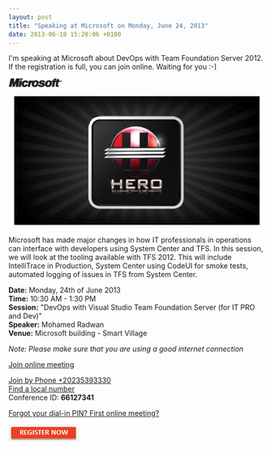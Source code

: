 ```yaml
---
layout: post
title: "Speaking at Microsoft on Monday, June 24, 2013"
date: 2013-06-18 15:20:06 +0100
---
```


I'm speaking at Microsoft about DevOps with Team Foundation Server 2012. If the registration is full, you can join online. Waiting for you :-)

![microsoft](/assets/images/2012/09/microsoft.gif "microsoft") 

![hero_emailer_01](/assets/images/2012/09/hero_emailer_01.jpg)

Microsoft has made major changes in how IT professionals in operations can interface with developers using System Center and TFS. In this session, we will look at the tooling available with TFS 2012. This will include IntelliTrace in Production, System Center using CodeUI for smoke tests, automated logging of issues in TFS from System Center.

**Date:** Monday, 24th of June 2013  
**Time:** 10:30 AM - 1:30 PM  
**Session:** "DevOps with Visual Studio Team Foundation Server (for IT PRO and Dev)"  
**Speaker:** Mohamed Radwan  
**Venue:** Microsoft building - Smart Village

*Note: Please make sure that you are using a good internet connection*

[Join online meeting](https://join.microsoft.com/meet/azzae/QW29M3WP "Join Meeting")

[Join by Phone +20235393330](http://click.email.microsoftemail.com/?qs=79b2545169976eab3a89cfa023ab68baf9956f01a6fdb9127ab7764510184da1a066e467350f8935)  
[Find a local number](http://click.email.microsoftemail.com/?qs=79b2545169976eab3a89cfa023ab68baf9956f01a6fdb9127ab7764510184da1a066e467350f8935)  
Conference ID: **66127341**

[Forgot your dial-in PIN? First online meeting?](http://r.office.microsoft.com/r/rlidOC10?clid=1033&p1=4&p2=1041&pc=oc&ver=4&subver=0&bld=7185&bldver=0)

[![register+now](/assets/images/2012/09/registernow.png "register+now")](https://msevents.microsoft.com/cui/EventDetail.aspx?culture=en-EG&EventID=1032556089&IO=T25fvQb4gKRt81YMUk3QsQ%3d%3d "Register")
